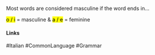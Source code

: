 Most words are considered masculine if the word ends in...

<mark class="hltr-purple">o / i</mark> = masculine
&
<mark class="hltr-blue">a / e</mark> = feminine


#### Links
#Italian #CommonLanguage #Grammar 